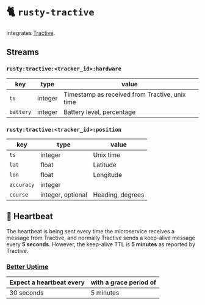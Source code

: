 # 🐈 `rusty-tractive`

Integrates [Tractive](https://tractive.com/).

## Streams

### `rusty:tractive:<tracker_id>:hardware`

| key       | type    | value                                          |
|-----------|---------|------------------------------------------------|
| `ts`      | integer | Timestamp as received from Tractive, unix time |
| `battery` | integer | Battery level, percentage                      |

### `rusty:tractive:<tracker_id>:position`

| key        | type              | value            |
|------------|-------------------|------------------|
| `ts`       | integer           | Unix time        |
| `lat`      | float             | Latitude         |
| `lon`      | float             | Longitude        |
| `accuracy` | integer           |                  |
| `course`   | integer, optional | Heading, degrees |

## 💓 Heartbeat

The heartbeat is being sent every time the microservice receives a message from Tractive, and normally Tractive sends a keep-alive message every **5 seconds**. However, the keep-alive TTL is **5 minutes** as reported by Tractive.

### [Better Uptime](https://betteruptime.com/)

| Expect a heartbeat every | with a grace period of  |
|--------------------------|-------------------------|
| 30 seconds               | 5 minutes               |
